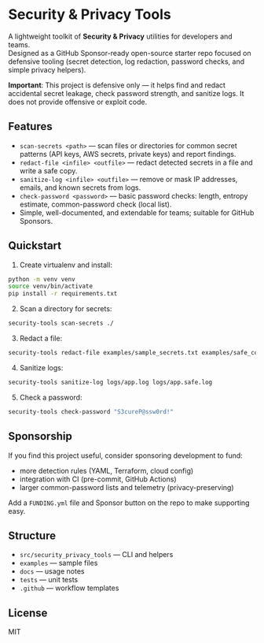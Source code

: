# Security & Privacy Tools

A lightweight toolkit of **Security & Privacy** utilities for developers and teams.  
Designed as a GitHub Sponsor-ready open-source starter repo focused on defensive tooling (secret detection, log redaction, password checks, and simple privacy helpers).

**Important**: This project is defensive only — it helps find and redact accidental secret leakage, check password strength, and sanitize logs. It does not provide offensive or exploit code.

## Features

- `scan-secrets <path>` — scan files or directories for common secret patterns (API keys, AWS secrets, private keys) and report findings.
- `redact-file <infile> <outfile>` — redact detected secrets in a file and write a safe copy.
- `sanitize-log <infile> <outfile>` — remove or mask IP addresses, emails, and known secrets from logs.
- `check-password <password>` — basic password checks: length, entropy estimate, common-password check (local list).
- Simple, well-documented, and extendable for teams; suitable for GitHub Sponsors.

## Quickstart

1. Create virtualenv and install:
```bash
python -m venv venv
source venv/bin/activate
pip install -r requirements.txt
```

2. Scan a directory for secrets:
```bash
security-tools scan-secrets ./
```

3. Redact a file:
```bash
security-tools redact-file examples/sample_secrets.txt examples/safe_copy.txt
```

4. Sanitize logs:
```bash
security-tools sanitize-log logs/app.log logs/app.safe.log
```

5. Check a password:
```bash
security-tools check-password "S3cureP@ssw0rd!"
```

## Sponsorship

If you find this project useful, consider sponsoring development to fund:
- more detection rules (YAML, Terraform, cloud config)
- integration with CI (pre-commit, GitHub Actions)
- larger common-password lists and telemetry (privacy-preserving)

Add a `FUNDING.yml` file and Sponsor button on the repo to make supporting easy.

## Structure

- `src/security_privacy_tools` — CLI and helpers
- `examples` — sample files
- `docs` — usage notes
- `tests` — unit tests
- `.github` — workflow templates

## License

MIT
